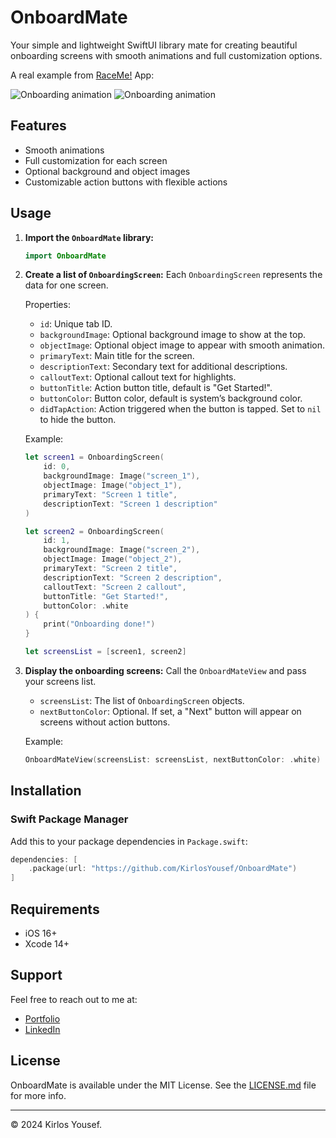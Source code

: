 # OnboardMate

Your simple and lightweight SwiftUI library mate for creating beautiful onboarding screens with smooth animations and full customization options.

A real example from [RaceMe!](https://apps.apple.com/us/app/id1514432749) App:

![Onboarding animation](https://i.imgur.com/HZHfLv4.gif)
![Onboarding animation](https://i.imgur.com/XowgD2p.gif)

## Features
- Smooth animations
- Full customization for each screen
- Optional background and object images
- Customizable action buttons with flexible actions

## Usage

1. **Import the `OnboardMate` library:**
   ```swift
   import OnboardMate
   ```

2. **Create a list of `OnboardingScreen`:**
   Each `OnboardingScreen` represents the data for one screen.

   Properties:
   - `id`: Unique tab ID.
   - `backgroundImage`: Optional background image to show at the top.
   - `objectImage`: Optional object image to appear with smooth animation.
   - `primaryText`: Main title for the screen.
   - `descriptionText`: Secondary text for additional descriptions.
   - `calloutText`: Optional callout text for highlights.
   - `buttonTitle`: Action button title, default is "Get Started!".
   - `buttonColor`: Button color, default is system’s background color.
   - `didTapAction`: Action triggered when the button is tapped. Set to `nil` to hide the button.

   Example:
   ```swift
   let screen1 = OnboardingScreen(
       id: 0,
       backgroundImage: Image("screen_1"),
       objectImage: Image("object_1"),
       primaryText: "Screen 1 title",
       descriptionText: "Screen 1 description"
   )

   let screen2 = OnboardingScreen(
       id: 1,
       backgroundImage: Image("screen_2"),
       objectImage: Image("object_2"),
       primaryText: "Screen 2 title",
       descriptionText: "Screen 2 description",
       calloutText: "Screen 2 callout",
       buttonTitle: "Get Started!",
       buttonColor: .white
   ) {
       print("Onboarding done!")
   }

   let screensList = [screen1, screen2]
   ```

3. **Display the onboarding screens:**
   Call the `OnboardMateView` and pass your screens list.
   
   - `screensList`: The list of `OnboardingScreen` objects.
   - `nextButtonColor`: Optional. If set, a "Next" button will appear on screens without action buttons.

   Example:
   ```swift
   OnboardMateView(screensList: screensList, nextButtonColor: .white)
   ```

## Installation

### Swift Package Manager

Add this to your package dependencies in `Package.swift`:
```swift
dependencies: [
    .package(url: "https://github.com/KirlosYousef/OnboardMate")
]
```

## Requirements
- iOS 16+
- Xcode 14+

## Support

Feel free to reach out to me at:
- [Portfolio](https://kirlosyousef.com)
- [LinkedIn](https://www.linkedin.com/in/kirlosyousef)

## License

OnboardMate is available under the MIT License. See the [LICENSE.md](LICENSE.md) file for more info.

---

© 2024 Kirlos Yousef.
